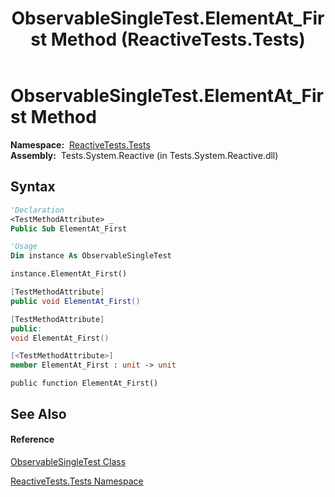 ﻿---
title: ObservableSingleTest.ElementAt_First Method  (ReactiveTests.Tests)
TOCTitle: ElementAt_First Method
ms:assetid: M:ReactiveTests.Tests.ObservableSingleTest.ElementAt_First
ms:mtpsurl: https://msdn.microsoft.com/en-us/library/reactivetests.tests.observablesingletest.elementat_first(v=VS.103)
ms:contentKeyID: 36620247
ms.date: 06/28/2011
mtps_version: v=VS.103
f1_keywords:
- ReactiveTests.Tests.ObservableSingleTest.ElementAt_First
dev_langs:
- CSharp
- JScript
- VB
- FSharp
- c++
---

# ObservableSingleTest.ElementAt\_First Method

**Namespace:**  [ReactiveTests.Tests](hh289046\(v=vs.103\).md)  
**Assembly:**  Tests.System.Reactive (in Tests.System.Reactive.dll)

## Syntax

``` vb
'Declaration
<TestMethodAttribute> _
Public Sub ElementAt_First
```

``` vb
'Usage
Dim instance As ObservableSingleTest

instance.ElementAt_First()
```

``` csharp
[TestMethodAttribute]
public void ElementAt_First()
```

``` c++
[TestMethodAttribute]
public:
void ElementAt_First()
```

``` fsharp
[<TestMethodAttribute>]
member ElementAt_First : unit -> unit 
```

``` jscript
public function ElementAt_First()
```

## See Also

#### Reference

[ObservableSingleTest Class](hh315143\(v=vs.103\).md)

[ReactiveTests.Tests Namespace](hh289046\(v=vs.103\).md)

